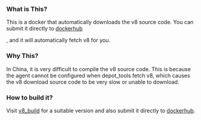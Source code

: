 ### What is This?

This is a docker that automatically downloads the v8 source code. You can submit it directly to [dockerhub](hub.docker.com)

, and it will automatically fetch v8 for you.

### Why This?

In China, it is very difficult to compile the v8 source code. This is because the agent cannot be configured when depot_tools fetch v8, which causes the v8 download source code to be very slow or unable to download.

### How to build it?

Visit [v8_build](https://github.com/mrh929/v8_build) for a suitable version and also submit it directly to [dockerhub](hub.docker.com). 